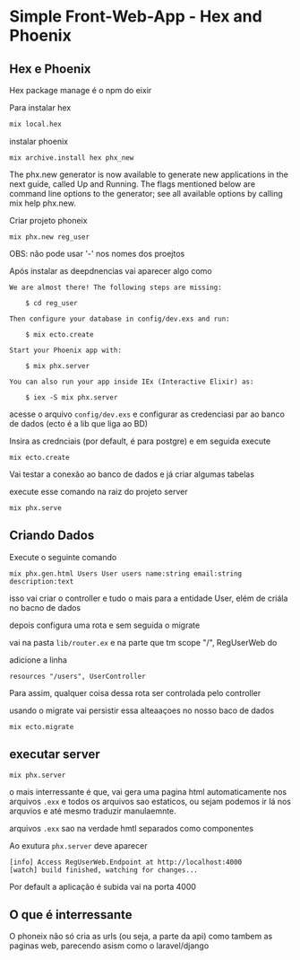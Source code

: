 # Simple Front-Web-App - Hex and Phoenix

## Hex e Phoenix

Hex package manage é o npm do eixir

Para instalar hex

```sh
mix local.hex
```

instalar phoenix

```
mix archive.install hex phx_new
```

The phx.new generator is now available to generate new applications in the next guide, called Up and Running. The flags mentioned below are command line options to the generator; see all available options by calling mix help phx.new.

Criar projeto phoneix

```
mix phx.new reg_user
```

OBS: nâo pode usar '-' nos nomes dos proejtos

Após instalar as deepdnencias vai aparecer algo como

````
We are almost there! The following steps are missing:

    $ cd reg_user

Then configure your database in config/dev.exs and run:

    $ mix ecto.create

Start your Phoenix app with:

    $ mix phx.server

You can also run your app inside IEx (Interactive Elixir) as:

    $ iex -S mix phx.server
````

acesse o arquivo `config/dev.exs` e configurar as credenciasi par ao banco de dados (ecto é a lib que liga ao BD)

Insira as crednciais (por default, é para postgre) e em seguida execute

```
mix ecto.create
```

Vai testar a conexão ao banco de dados e já criar algumas tabelas

execute esse comando na raiz do projeto server

```
mix phx.serve
```



## Criando Dados

Execute o seguinte comando

```
mix phx.gen.html Users User users name:string email:string description:text
```

isso vai criar o controller e tudo o mais para a entidade User, elém de criála no bacno de dados

depois configura uma rota e sem seguida o migrate

vai na pasta `lib/router.ex` e na  parte que tm scope "/", RegUserWeb do

adicione a linha

```
resources "/users", UserController
```

Para assim, qualquer coisa dessa rota ser controlada pelo controller

usando o migrate vai persistir essa alteaaçoes no nosso baco de dados

```
mix ecto.migrate
```



## executar server

```
mix phx.server
```

o mais interressante é que, vai gera uma pagina html automaticamente nos arquivos `.exx` e todos os arquivos sao estaticos, ou sejam podemos ir lá nos arquvios e até mesmo traduzir manulaemnte.

arquivos `.exx` sao na verdade hmtl separados como componentes

Ao exutura `phx.server` deve aparecer

```
[info] Access RegUserWeb.Endpoint at http://localhost:4000
[watch] build finished, watching for changes...
```

Por default a aplicação é subida vai na porta 4000

## O que é interressante

O phoneix nâo só cria as urls (ou seja, a parte da api) como tambem as paginas web, parecendo asism como o laravel/django 
